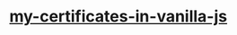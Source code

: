 <a href="https://esteecodes.github.io/my-certificates-in-vanilla-js/"><h1>my-certificates-in-vanilla-js</h1></a>

